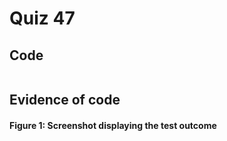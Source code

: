 # Quiz 47
## Code

```.py

```

## Evidence of code

#### Figure 1: Screenshot displaying the test outcome
